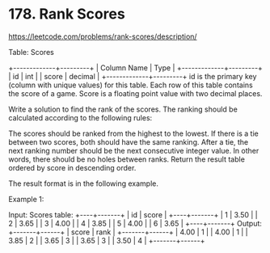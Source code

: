 # 178. Rank Scores

<https://leetcode.com/problems/rank-scores/description/>

Table: Scores

+-------------+---------+
| Column Name | Type    |
+-------------+---------+
| id          | int     |
| score       | decimal |
+-------------+---------+
id is the primary key (column with unique values) for this table.
Each row of this table contains the score of a game. Score is a floating point value with two decimal places.
 

Write a solution to find the rank of the scores. The ranking should be calculated according to the following rules:

The scores should be ranked from the highest to the lowest.
If there is a tie between two scores, both should have the same ranking.
After a tie, the next ranking number should be the next consecutive integer value. In other words, there should be no holes between ranks.
Return the result table ordered by score in descending order.

The result format is in the following example.

 

Example 1:

Input: 
Scores table:
+----+-------+
| id | score |
+----+-------+
| 1  | 3.50  |
| 2  | 3.65  |
| 3  | 4.00  |
| 4  | 3.85  |
| 5  | 4.00  |
| 6  | 3.65  |
+----+-------+
Output: 
+-------+------+
| score | rank |
+-------+------+
| 4.00  | 1    |
| 4.00  | 1    |
| 3.85  | 2    |
| 3.65  | 3    |
| 3.65  | 3    |
| 3.50  | 4    |
+-------+------+